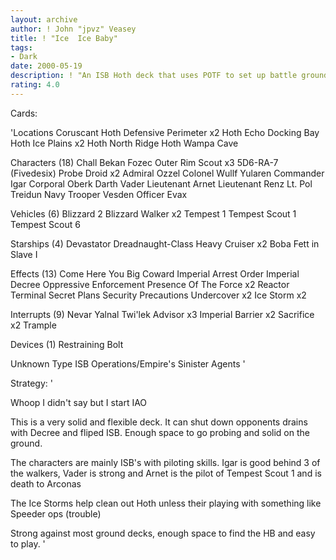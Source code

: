 ```yaml
---
layout: archive
author: ! John "jpvz" Veasey
title: ! "Ice  Ice Baby"
tags:
- Dark
date: 2000-05-19
description: ! "An ISB Hoth deck that uses POTF to set up battle grounds, makes using Imperial Decree a cinch and can take on most decks."
rating: 4.0
---
```

Cards: 

'Locations
Coruscant
Hoth Defensive Perimeter  x2
Hoth Echo Docking Bay
Hoth Ice Plains  x2
Hoth North Ridge
Hoth Wampa Cave

Characters (18)
Chall Bekan
Fozec
Outer Rim Scout  x3
5D6-RA-7 (Fivedesix)
Probe Droid  x2
Admiral Ozzel
Colonel Wullf Yularen
Commander Igar
Corporal Oberk
Darth Vader
Lieutenant Arnet
Lieutenant Renz
Lt. Pol Treidun
Navy Trooper Vesden
Officer Evax

Vehicles (6)
Blizzard 2
Blizzard Walker  x2
Tempest 1
Tempest Scout 1
Tempest Scout 6

Starships (4)
Devastator
Dreadnaught-Class Heavy Cruiser  x2
Boba Fett in Slave I

Effects (13)
Come Here You Big Coward
Imperial Arrest Order
Imperial Decree
Oppressive Enforcement
Presence Of The Force  x2
Reactor Terminal
Secret Plans
Security Precautions
Undercover  x2
Ice Storm  x2

Interrupts (9)
Nevar Yalnal
Twi'lek Advisor  x3
Imperial Barrier  x2
Sacrifice  x2
Trample

Devices (1)
Restraining Bolt

Unknown Type
ISB Operations/Empire's Sinister Agents
'

Strategy: '

Whoop I didn't say but I start IAO

This is a very solid and flexible deck. It can shut down opponents drains with Decree and fliped ISB. Enough space to go probing and solid on the ground.

The characters are mainly ISB's with piloting skills. Igar is good behind 3 of the walkers, Vader is strong and Arnet is the pilot of Tempest Scout 1 and is death to Arconas

The Ice Storms help clean out Hoth unless their playing with something like Speeder ops (trouble)

Strong against most ground decks, enough space to find the HB and easy to play. '